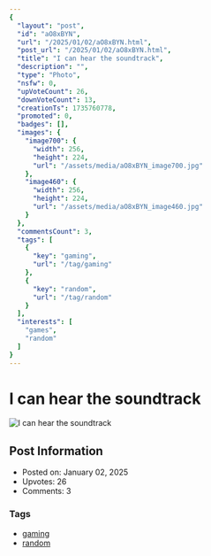 ```yaml
---
{
  "layout": "post",
  "id": "aO8xBYN",
  "url": "/2025/01/02/aO8xBYN.html",
  "post_url": "/2025/01/02/aO8xBYN.html",
  "title": "I can hear the soundtrack",
  "description": "",
  "type": "Photo",
  "nsfw": 0,
  "upVoteCount": 26,
  "downVoteCount": 13,
  "creationTs": 1735760778,
  "promoted": 0,
  "badges": [],
  "images": {
    "image700": {
      "width": 256,
      "height": 224,
      "url": "/assets/media/aO8xBYN_image700.jpg"
    },
    "image460": {
      "width": 256,
      "height": 224,
      "url": "/assets/media/aO8xBYN_image460.jpg"
    }
  },
  "commentsCount": 3,
  "tags": [
    {
      "key": "gaming",
      "url": "/tag/gaming"
    },
    {
      "key": "random",
      "url": "/tag/random"
    }
  ],
  "interests": [
    "games",
    "random"
  ]
}
---
```


# I can hear the soundtrack

![I can hear the soundtrack](/assets/media/aO8xBYN_image700.jpg)

## Post Information

- Posted on: January 02, 2025
- Upvotes: 26
- Comments: 3

### Tags

- [gaming](/tag/gaming)
- [random](/tag/random)
